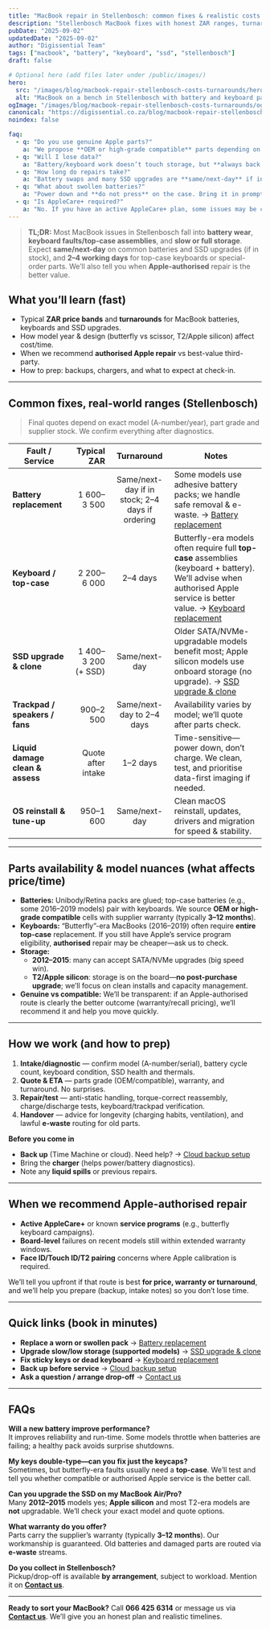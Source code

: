 ```yaml
---
title: "MacBook repair in Stellenbosch: common fixes & realistic costs (battery, keyboard, SSD)"
description: "Stellenbosch MacBook fixes with honest ZAR ranges, turnarounds and parts availability—battery, keyboard and SSD—and when Apple-authorised repair is best."
pubDate: "2025-09-02"
updatedDate: "2025-09-02"
author: "Digissential Team"
tags: ["macbook", "battery", "keyboard", "ssd", "stellenbosch"]
draft: false

# Optional hero (add files later under /public/images/)
hero:
  src: "/images/blog/macbook-repair-stellenbosch-costs-turnarounds/hero.webp"
  alt: "MacBook on a bench in Stellenbosch with battery and keyboard parts prepared"
ogImage: "/images/blog/macbook-repair-stellenbosch-costs-turnarounds/og-1200x630.jpg"
canonical: "https://digissential.co.za/blog/macbook-repair-stellenbosch-costs-turnarounds/"
noindex: false

faq:
  - q: "Do you use genuine Apple parts?"
    a: "We propose **OEM or high-grade compatible** parts depending on model, budget and availability. Where Apple-authorised repair is clearly the better route, we’ll tell you and help with referral."
  - q: "Will I lose data?"
    a: "Battery/keyboard work doesn’t touch storage, but **always back up first**. We can help with cloud or external backups before service."
  - q: "How long do repairs take?"
    a: "Battery swaps and many SSD upgrades are **same/next-day** if in stock. Top-case keyboards and special batteries are typically **2–4 working days** depending on parts."
  - q: "What about swollen batteries?"
    a: "Power down and **do not press** on the case. Bring it in promptly. We’ll fit a safe replacement and route the old pack via lawful e-waste streams."
  - q: "Is AppleCare+ required?"
    a: "No. If you have an active AppleCare+ plan, some issues may be cheaper/faster with an Apple-authorised provider. We’ll advise which path makes best sense."
---
```


> **TL;DR:** Most MacBook issues in Stellenbosch fall into **battery wear**, **keyboard faults/top-case assemblies**, and **slow or full storage**. Expect **same/next-day** on common batteries and SSD upgrades (if in stock), and **2–4 working days** for top-case keyboards or special-order parts. We’ll also tell you when **Apple-authorised** repair is the better value.

## What you’ll learn (fast)
- Typical **ZAR price bands** and **turnarounds** for MacBook batteries, keyboards and SSD upgrades.  
- How model year & design (butterfly vs scissor, T2/Apple silicon) affect cost/time.  
- When we recommend **authorised Apple repair** vs best-value third-party.  
- How to prep: backups, chargers, and what to expect at check-in.

---

## Common fixes, real-world ranges (Stellenbosch)

> Final quotes depend on exact model (A-number/year), part grade and supplier stock. We confirm everything after diagnostics.

| Fault / Service | Typical ZAR | Turnaround | Notes |
|---|---:|:--:|---|
| **Battery replacement** | 1 600–3 500 | Same/next-day if in stock; 2–4 days if ordering | Some models use adhesive battery packs; we handle safe removal & e-waste. → [Battery replacement](/services/battery-replacement-labour/) |
| **Keyboard / top-case** | 2 200–6 000 | 2–4 days | Butterfly-era models often require full **top-case** assemblies (keyboard + battery). We’ll advise when authorised Apple service is better value. → [Keyboard replacement](/services/keyboard-replacement-labour/) |
| **SSD upgrade & clone** | 1 400–3 200 (+ SSD) | Same/next-day | Older SATA/NVMe-upgradable models benefit most; Apple silicon models use onboard storage (no upgrade). → [SSD upgrade & clone](/services/ssd-upgrade-bundle-clone-swap/) |
| **Trackpad / speakers / fans** | 900–2 500 | Same/next-day to 2–4 days | Availability varies by model; we’ll quote after parts check. |
| **Liquid damage clean & assess** | Quote after intake | 1–2 days | Time-sensitive—power down, don’t charge. We clean, test, and prioritise data-first imaging if needed. |
| **OS reinstall & tune-up** | 950–1 600 | Same/next-day | Clean macOS reinstall, updates, drivers and migration for speed & stability. |

---

## Parts availability & model nuances (what affects price/time)

- **Batteries:** Unibody/Retina packs are glued; top-case batteries (e.g., some 2016–2019 models) pair with keyboards. We source **OEM or high-grade compatible** cells with supplier warranty (typically **3–12 months**).  
- **Keyboards:** “Butterfly”-era MacBooks (2016–2019) often require **entire top-case** replacement. If you still have Apple’s service program eligibility, **authorised** repair may be cheaper—ask us to check.  
- **Storage:**  
  - **2012–2015**: many can accept SATA/NVMe upgrades (big speed win).  
  - **T2/Apple silicon**: storage is on the board—**no post-purchase upgrade**; we’ll focus on clean installs and capacity management.  
- **Genuine vs compatible:** We’ll be transparent: if an Apple-authorised route is clearly the better outcome (warranty/recall pricing), we’ll recommend it and help you move quickly.

---

## How we work (and how to prep)

1) **Intake/diagnostic** — confirm model (A-number/serial), battery cycle count, keyboard condition, SSD health and thermals.  
2) **Quote & ETA** — parts grade (OEM/compatible), warranty, and turnaround. No surprises.  
3) **Repair/test** — anti-static handling, torque-correct reassembly, charge/discharge tests, keyboard/trackpad verification.  
4) **Handover** — advice for longevity (charging habits, ventilation), and lawful **e-waste** routing for old parts.

**Before you come in**  
- **Back up** (Time Machine or cloud). Need help? → [Cloud backup setup](/services/cloud-backup-setup/)  
- Bring the **charger** (helps power/battery diagnostics).  
- Note any **liquid spills** or previous repairs.

---

## When we recommend Apple-authorised repair
- **Active AppleCare+** or known **service programs** (e.g., butterfly keyboard campaigns).  
- **Board-level** failures on recent models still within extended warranty windows.  
- **Face ID/Touch ID/T2 pairing** concerns where Apple calibration is required.

We’ll tell you upfront if that route is best **for price, warranty or turnaround**, and we’ll help you prepare (backup, intake notes) so you don’t lose time.

---

## Quick links (book in minutes)

- **Replace a worn or swollen pack** → [Battery replacement](/services/battery-replacement-labour/)  
- **Upgrade slow/low storage (supported models)** → [SSD upgrade & clone](/services/ssd-upgrade-bundle-clone-swap/)  
- **Fix sticky keys or dead keyboard** → [Keyboard replacement](/services/keyboard-replacement-labour/)  
- **Back up before service** → [Cloud backup setup](/services/cloud-backup-setup/)  
- **Ask a question / arrange drop-off** → [Contact us](/contact/)

---

## FAQs

**Will a new battery improve performance?**  
It improves reliability and run-time. Some models throttle when batteries are failing; a healthy pack avoids surprise shutdowns.

**My keys double-type—can you fix just the keycaps?**  
Sometimes, but butterfly-era faults usually need a **top-case**. We’ll test and tell you whether compatible or authorised Apple service is the better call.

**Can you upgrade the SSD on my MacBook Air/Pro?**  
Many **2012–2015** models yes; **Apple silicon** and most T2-era models are **not** upgradable. We’ll check your exact model and quote options.

**What warranty do you offer?**  
Parts carry the supplier’s warranty (typically **3–12 months**). Our workmanship is guaranteed. Old batteries and damaged parts are routed via **e-waste** streams.

**Do you collect in Stellenbosch?**  
Pickup/drop-off is available **by arrangement**, subject to workload. Mention it on **[Contact us](/contact/)**.

---

**Ready to sort your MacBook?** Call **066 425 6314** or message us via **[Contact us](/contact/)**. We’ll give you an honest plan and realistic timelines.
